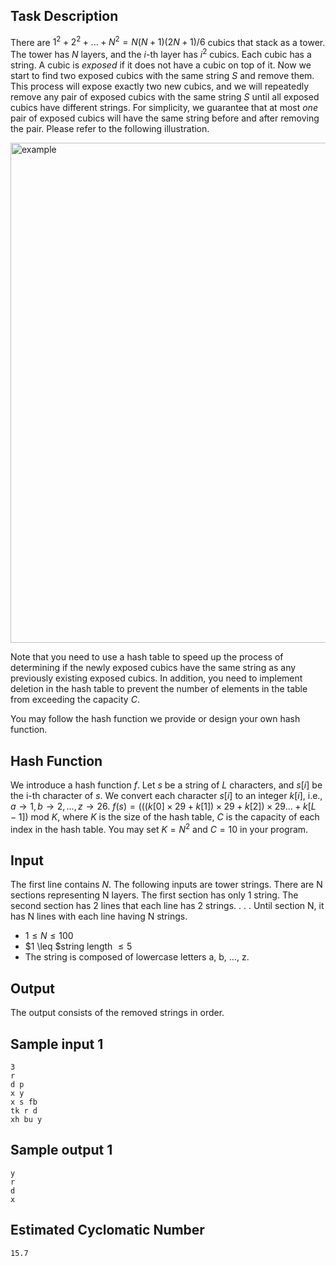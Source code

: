 ## Task Description ##
There are $1^2 + 2^2 + ... + N^2 = N(N+1)(2N+1)/6$ cubics that stack as a tower. 
The tower has $N$ layers, and the $i$-th layer has $i^2$ cubics.
Each cubic has a string. 
A cubic is *exposed* if it does not have a cubic on top of it.
Now we start to find two exposed cubics with the same string $S$ and remove them.
This process will expose exactly two new cubics, and we will repeatedly remove any pair of exposed cubics with the same string $S$ until all exposed cubics have different strings.
For simplicity, we guarantee that at most *one* pair of exposed cubics will have the same string before and after removing the pair.
Please refer to the following illustration.

<img src="/images/problems/10333.gif" alt="example" width="800"/>

Note that you need to use a hash table to speed up the process of determining if the newly exposed cubics have the same string as any previously existing exposed cubics. In addition, you need to implement deletion in the hash table to prevent the number of elements in the table from exceeding the capacity $C$.

You may follow the hash function we provide or design your own hash function.

## Hash Function ##
We introduce a hash function $f$.
Let $s$ be a string of $L$ characters, and $s[i]$ be the i-th character of $s$.
We convert each character $s[i]$ to an integer $k[i]$, i.e., $a\rightarrow1,b\rightarrow2,...,z\rightarrow26$. 
$f(s) = (((k[0] \times 29 + k[1]) \times 29 + k[2])\times 29... + k[L-1])$ mod $K$, where $K$ is the size of the hash table, $C$ is the capacity of each index in the hash table.
You may set $K=N^2$ and $C=10$ in your program.

## Input ##
The first line contains $N$.
The following inputs are tower strings.
There are N sections representing N layers.
The first section has only 1 string.
The second section has 2 lines that each line has 2 strings.
.
.
.
Until section N, it has N lines with each line having N strings.
* $1 \leq N \leq 100$
* $1 \leq $string length $\leq 5$
* The string is composed of lowercase letters a, b, ..., z.

## Output ##

The output consists of the removed strings in order.

## Sample input 1 ##
```
3
r
d p
x y
x s fb
tk r d
xh bu y
```

## Sample output 1 ##
```
y
r
d
x
```

## Estimated Cyclomatic Number ##
```
15.7
```



